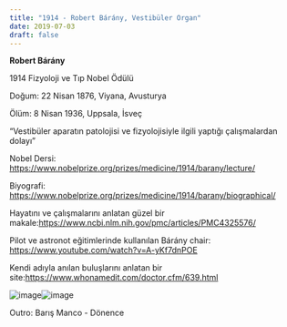 ```yaml
---
title: "1914 - Robert Bárány, Vestibüler Organ"
date: 2019-07-03
draft: false
---
```


**Robert Bárány**  


1914 Fizyoloji ve Tıp Nobel Ödülü

Doğum: 22 Nisan 1876, Viyana, Avusturya

Ölüm: 8 Nisan 1936, Uppsala, İsveç

“Vestibüler aparatın patolojisi ve fizyolojisiyle ilgili yaptığı çalışmalardan dolayı”  


Nobel Dersi: <https://www.nobelprize.org/prizes/medicine/1914/barany/lecture/>

Biyografi: <https://www.nobelprize.org/prizes/medicine/1914/barany/biographical/>

Hayatını ve çalışmalarını anlatan güzel bir makale:<https://www.ncbi.nlm.nih.gov/pmc/articles/PMC4325576/>   
  
Pilot ve astronot eğitimlerinde kullanılan Bárány chair:  
<https://www.youtube.com/watch?v=A-yKf7dnPOE>  
  
Kendi adıyla anılan buluşlarını anlatan bir site:<https://www.whonamedit.com/doctor.cfm/639.html>  


![image](https://64.media.tumblr.com/c53526ede8b57414b6e2f4b1dfe19a9b/6e39fd221c6df682-00/s1280x1920/32f451096701819b0cdd4e1c433ca76dc34153c5.png)![image](https://64.media.tumblr.com/09fb51f78d0042379d8a5928475bead7/6e39fd221c6df682-c8/s1280x1920/1d0bf636c78b62952894d12b42b4b62e1deefaa5.png)

Outro: Barış Manco - Dönence